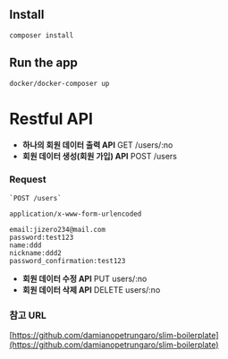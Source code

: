 ## Install

    composer install

## Run the app

    docker/docker-composer up

# Restful API

* **하나의 회원 데이터 출력 API**  GET /users/:no
* **회원 데이터 생성(회원 가입) API**   POST /users

### Request

    `POST /users`
    
    application/x-www-form-urlencoded

    email:jizero234@mail.com
    password:test123 
    name:ddd 
    nickname:ddd2
    password_confirmation:test123
    
* **회원 데이터 수정 API** PUT users/:no
* **회원 데이터 삭제 API** DELETE  users/:no




### 참고 URL 
[https://github.com/damianopetrungaro/slim-boilerplate](https://github.com/damianopetrungaro/slim-boilerplate)


